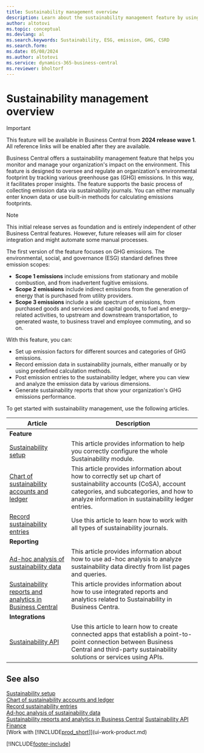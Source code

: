 ```yaml
---
title: Sustainability management overview
description: Learn about the sustainability management feature by using the provided information and resources.
author: altotovi
ms.topic: conceptual
ms.devlang: al
ms.search.keywords: Sustainability, ESG, emission, GHG, CSRD
ms.search.form: 
ms.date: 05/08/2024
ms.author: altotovi
ms.service: dynamics-365-business-central
ms.reviewer: bholtorf
---
```


# Sustainability management overview

> [!IMPORTANT]
> This feature will be available in Business Central from **2024 release wave 1**. All reference links will be enabled after they are available.

Business Central offers a sustainability management feature that helps you monitor and manage your organization's impact on the environment. This feature is designed to oversee and regulate an organization's environmental footprint by tracking various greenhouse gas (GHG) emissions. In this way, it facilitates proper insights. The feature supports the basic process of collecting emission data via sustainability journals. You can either manually enter known data or use built-in methods for calculating emissions footprints.

> [!NOTE]
> This initial release serves as foundation and is entirely independent of other Business Central features. However, future releases will aim for closer integration and might automate some manual processes.

The first version of the feature focuses on GHG emissions. The environmental, social, and governance (ESG) standard defines three emission scopes:

- **Scope 1 emissions** include emissions from stationary and mobile combustion, and from inadvertent fugitive emissions.
- **Scope 2 emissions** include indirect emissions from the generation of energy that is purchased from utility providers.
- **Scope 3 emissions** include a wide spectrum of emissions, from purchased goods and services and capital goods, to fuel and energy–related activities, to upstream and downstream transportation, to generated waste, to business travel and employee commuting, and so on.

With this feature, you can:

- Set up emission factors for different sources and categories of GHG emissions.
- Record emission data in sustainability journals, either manually or by using predefined calculation methods.
- Post emission entries to the sustainability ledger, where you can view and analyze the emission data by various dimensions.
- Generate sustainability reports that show your organization's GHG emissions performance.

To get started with sustainability management, use the following articles.

| Article | Description |
|---------|-------------|
| **Feature** |             |
| [Sustainability setup](finance-sustainability-setup.md) | This article provides information to help you correctly configure the whole Sustainability module. |
| [Chart of sustainability accounts and ledger](finance-sustainability-accounts-ledger.md) | This article provides information about how to correctly set up chart of sustainability accounts (CoSA), account categories, and subcategories, and how to analyze information in sustainability ledger entries. |
| [Record sustainability entries](finance-sustainability-journal.md) | Use this article to learn how to work with all types of sustainability journals. |
| **Reporting** |             |
| [Ad-hoc analysis of sustainability data](ad-hoc-analysis-sustainability.md) | This article provides information about how to use ad-hoc analysis to analyze sustainability data directly from list pages and queries. |
| [Sustainability reports and analytics in Business Central](sustainability-reports.md) | This article provides information about how to use integrated reports and analytics related to Sustainability in Business Centra. |
| **Integrations** |             |
| [Sustainability API](dev-itpro/api-sustainability/sustainability-api.md) | Use this article to learn how to create connected apps that establish a point-to-point connection between Business Central and third-party sustainability solutions or services using APIs. |

## See also

[Sustainability setup](finance-sustainability-setup.md)  
[Chart of sustainability accounts and ledger](finance-sustainability-accounts-ledger.md)  
[Record sustainability entries](finance-sustainability-journal.md)  
[Ad-hoc analysis of sustainability data](ad-hoc-analysis-sustainability.md)  
[Sustainability reports and analytics in Business Central](sustainability-reports.md) 
[Sustainability API](dev-itpro/api-sustainability/sustainability-api.md)   
[Finance](finance.md)  
[Work with [!INCLUDE[prod_short](includes/prod_short.md)]](ui-work-product.md)  

[!INCLUDE[footer-include](includes/footer-banner.md)]

